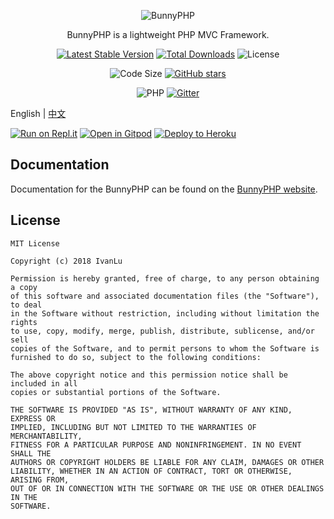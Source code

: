 <div align="center">

![BunnyPHP](https://github.com/bunniescc/media/blob/master/php.png?raw=true)

BunnyPHP is a lightweight PHP MVC Framework.

[![Latest Stable Version](https://img.shields.io/packagist/v/ivanlulyf/bunnyphp.svg?color=orange&style=flat-square)](https://packagist.org/packages/ivanlulyf/bunnyphp)
[![Total Downloads](https://img.shields.io/packagist/dt/ivanlulyf/bunnyphp.svg?color=brightgreen&style=flat-square)](https://packagist.org/packages/ivanlulyf/bunnyphp)
![License](https://img.shields.io/packagist/l/ivanlulyf/bunnyphp.svg?color=blue&style=flat-square)

![Code Size](https://img.shields.io/github/languages/code-size/ivanlulyf/bunnyphp.svg?color=yellow&style=flat-square)
[![GitHub stars](https://img.shields.io/github/stars/ivanlulyf/bunnyphp.svg?style=social)](https://github.com/IvanLuLyf/BunnyPHP)

![PHP](https://img.shields.io/badge/PHP->%3D7.0.0-777bb3.svg?style=flat-square&logo=php)
[![Gitter](https://img.shields.io/gitter/room/ivanlulyf-bunnyphp/community.svg?style=flat-square&logo=gitter)](https://gitter.im/ivanlulyf-bunnyphp/community)

</div>

English | [中文](README_CN.md)

[![Run on Repl.it](https://img.shields.io/badge/-run%20on%20repl.it-%235C6970?logo=repl.it&style=flat-square&logoColor=white)](https://repl.it/github/ivanlulyf/bunnyphp-app)
[![Open in Gitpod](https://img.shields.io/badge/-open%20in%20Gitpod-%231966D2?logo=gitpod&style=flat-square&logoColor=white)](https://gitpod.io/#https://github.com/IvanLuLyf/BunnyPHP-App)
[![Deploy to Heroku](https://img.shields.io/badge/-Deploy%20to%20Heroku-%237056BF?logo=heroku&style=flat-square&labelColor=%237056BF&logoColor=white)](https://heroku.com/deploy?template=https://github.com/IvanLuLyf/BunnyPHP-App)

## Documentation

Documentation for the BunnyPHP can be found on the [BunnyPHP website](https://ivanlulyf.github.io/BunnyPHP).

## License

```text
MIT License

Copyright (c) 2018 IvanLu

Permission is hereby granted, free of charge, to any person obtaining a copy
of this software and associated documentation files (the "Software"), to deal
in the Software without restriction, including without limitation the rights
to use, copy, modify, merge, publish, distribute, sublicense, and/or sell
copies of the Software, and to permit persons to whom the Software is
furnished to do so, subject to the following conditions:

The above copyright notice and this permission notice shall be included in all
copies or substantial portions of the Software.

THE SOFTWARE IS PROVIDED "AS IS", WITHOUT WARRANTY OF ANY KIND, EXPRESS OR
IMPLIED, INCLUDING BUT NOT LIMITED TO THE WARRANTIES OF MERCHANTABILITY,
FITNESS FOR A PARTICULAR PURPOSE AND NONINFRINGEMENT. IN NO EVENT SHALL THE
AUTHORS OR COPYRIGHT HOLDERS BE LIABLE FOR ANY CLAIM, DAMAGES OR OTHER
LIABILITY, WHETHER IN AN ACTION OF CONTRACT, TORT OR OTHERWISE, ARISING FROM,
OUT OF OR IN CONNECTION WITH THE SOFTWARE OR THE USE OR OTHER DEALINGS IN THE
SOFTWARE.
```

